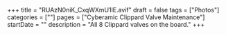 +++
title = "RUAzN0niK_CxqWXmU1lE.avif"
draft = false
tags = ["Photos"]
categories = [""]
pages = ["Cyberamic Clippard Valve Maintenance"]
startDate = ""
description = "All 8 Clippard valves on the board."
+++
